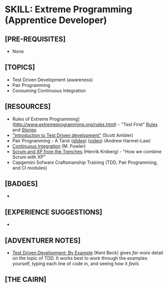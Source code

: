 # SKILL: Extreme Programming (Apprentice Developer)

## [PRE-REQUISITES]
  * None

## [TOPICS]
  * Test Driven Development (awareness)
  * Pair Programming
  * Consuming Continuous Integration

## [RESOURCES]
  * Rules of Extreme Programming](http://www.extremeprogramming.org/rules.html) - "Test First" [Rules](http://www.extremeprogramming.org/rules/testfirst.html) and [Stories](http://www.extremeprogramming.org/stories/testfirst.html)
  * ["Introduction to Test Driven development"](http://agiledata.org/essays/tdd.html) (Scott Ambler)
  * Pair Programming - A Tarot ([slides](https://www.slideshare.net/al94781/pair-programming-a-tarot)) ([video](https://www.youtube.com/watch?v=tQV5dXIgnhM)) (Andrew Harmel-Law)
  * [Continuous Integration](https://martinfowler.com/articles/continuousIntegration.html) (M. Fowler)
  * [Scrum and XP from the Trenches](https://www.infoq.com/minibooks/scrum-xp-from-the-trenches-2) (Henrik Kniberg) - "How we combine Scrum with XP"
  * Capgemini Sofware Craftsmanship Training (TDD, Pair Programming, and CI modules)

## [BADGES]
  * 

## [EXPERIENCE SUGGESTIONS]
  * 

## [ADVENTURER NOTES]
  * [Test Driven Development: By Example](https://www.amazon.co.uk/d/cka/Test-Driven-Development-Addison-Wesley-Signature-Kent-Beck/0321146530) (Kent Beck) gives _far more_ detail on the topic of TDD.  It works best to work through the examples yourself, typing each line of code in, and seeing how it _feels_

## [THE CAIRN]

